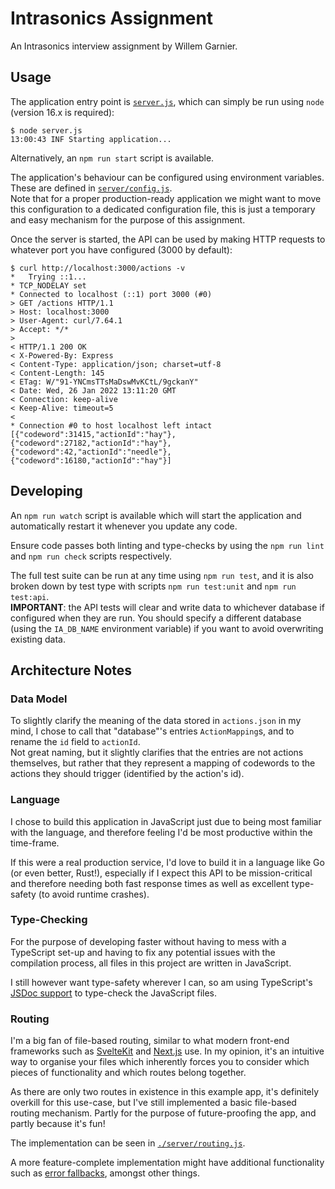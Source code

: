 # Intrasonics Assignment

An Intrasonics interview assignment by Willem Garnier.

## Usage

The application entry point is [`server.js`](./server.js), which can simply be
run using `node` (version 16.x is required):

```console
$ node server.js
13:00:43 INF Starting application...
```

Alternatively, an `npm run start` script is available.

The application's behaviour can be configured using environment variables. These
are defined in [`server/config.js`](./server/config.js).  \
Note that for a proper production-ready application we might want to move this
configuration to a dedicated configuration file, this is just a temporary and
easy mechanism for the purpose of this assignment.

Once the server is started, the API can be used by making HTTP requests to
whatever port you have configured (3000 by default):

```console
$ curl http://localhost:3000/actions -v
*   Trying ::1...
* TCP_NODELAY set
* Connected to localhost (::1) port 3000 (#0)
> GET /actions HTTP/1.1
> Host: localhost:3000
> User-Agent: curl/7.64.1
> Accept: */*
>
< HTTP/1.1 200 OK
< X-Powered-By: Express
< Content-Type: application/json; charset=utf-8
< Content-Length: 145
< ETag: W/"91-YNCmsTTsMaDswMvKCtL/9gckanY"
< Date: Wed, 26 Jan 2022 13:11:20 GMT
< Connection: keep-alive
< Keep-Alive: timeout=5
<
* Connection #0 to host localhost left intact
[{"codeword":31415,"actionId":"hay"},{"codeword":27182,"actionId":"hay"},{"codeword":42,"actionId":"needle"},{"codeword":16180,"actionId":"hay"}]
```

## Developing

An `npm run watch` script is available which will start the application and
automatically restart it whenever you update any code.

Ensure code passes both linting and type-checks by using the `npm run lint` and
`npm run check` scripts respectively.

The full test suite can be run at any time using `npm run test`, and it is also
broken down by test type with scripts `npm run test:unit` and `npm run
test:api`.  \
**IMPORTANT**: the API tests will clear and write data to whichever database if
configured when they are run. You should specify a different database (using the
`IA_DB_NAME` environment variable) if you want to avoid overwriting existing
data.

## Architecture Notes

### Data Model

To slightly clarify the meaning of the data stored in `actions.json` in my mind,
I chose to call that "database"'s entries `ActionMapping`s, and to rename the
`id` field to `actionId`.  \
Not great naming, but it slightly clarifies that the entries are not actions
themselves, but rather that they represent a mapping of codewords to the actions
they should trigger (identified by the action's id).

### Language

I chose to build this application in JavaScript just due to being most familiar
with the language, and therefore feeling I'd be most productive within the
time-frame.

If this were a real production service, I'd love to build it in a language like
Go (or even better, Rust!), especially if I expect this API to be
mission-critical and therefore needing both fast response times as well as
excellent type-safety (to avoid runtime crashes).

### Type-Checking

For the purpose of developing faster without having to mess with a TypeScript
set-up and having to fix any potential issues with the compilation process, all
files in this project are written in JavaScript.

I still however want type-safety wherever I can, so am using TypeScript's [JSDoc
support](https://www.typescriptlang.org/docs/handbook/jsdoc-supported-types.html)
to type-check the JavaScript files.

### Routing

I'm a big fan of file-based routing, similar to what modern front-end frameworks
such as [SvelteKit](https://kit.svelte.dev/docs#routing) and
[Next.js](https://nextjs.org/docs/routing/introduction) use. In my opinion, it's
an intuitive way to organise your files which inherently forces you to consider
which pieces of functionality and which routes belong together.

As there are only two routes in existence in this example app, it's definitely
overkill for this use-case, but I've still implemented a basic file-based
routing mechanism. Partly for the purpose of future-proofing the app, and partly
because it's fun!

The implementation can be seen in [`./server/routing.js`](./server/routing.js).

A more feature-complete implementation might have additional functionality such
as [error fallbacks](https://kit.svelte.dev/docs#layouts-error-pages), amongst
other things.
